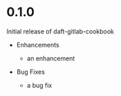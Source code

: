 # 0.1.0

Initial release of daft-gitlab-cookbook

* Enhancements
  * an enhancement

* Bug Fixes
  * a bug fix
